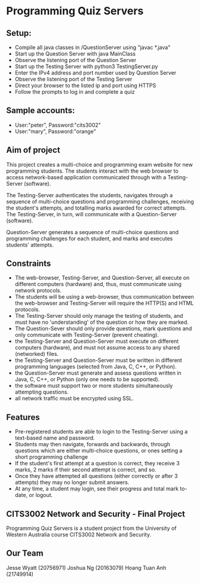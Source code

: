 # Programming Quiz Servers

## Setup:
- Compile all java classes in /QuestionServer using "javac *.java"
- Start up the Question Server with java MainClass
- Observe the listening port of the Question Server
- Start up the Testing Server with python3 TestingServer.py
- Enter the IPv4 address and port number used by Question Server
- Observe the listening port of the Testing Server
- Direct your browser to the listed ip and port using HTTPS
- Follow the prompts to log in and complete a quiz

## Sample accounts:
- User:"peter", Password:"cits3002"
- User:"mary", Password:"orange" 

## Aim of project
This project creates a multi-choice and programming exam website for new programming students. The students interact with the web browser to access network-based application communicated through with a Testing-Server (software). 
  
The Testing-Server authenticates the students, navigates through a sequence of multi-choice questions and programming challenges, receiving the student's attempts, and totalling marks awarded for
correct attempts.  The Testing-Server, in turn, will communicate with a Question-Server (software).  
  
Question-Server generates a sequence of multi-choice questions and
programming challenges for each student, and marks and executes students' attempts.

## Constraints
- The web-browser, Testing-Server, and Question-Server, all execute on different computers (hardware) and, thus, must communicate using network
protocols. 
- The students will be using a web-browser, thus communication between the web-browser and Testing-Server will require the HTTP(S) and HTML protocols.
- The Testing-Server should only manage the testing of students, and must have no 'understanding' of the question or how they are marked.
- The Question-Sever should only provide questions, mark questions and only communicate with Testing-Server (prevent cheating).
- the Testing-Server and Question-Server must execute on different computers (hardware), and must not assume access to any shared
(networked) files.
- the Testing-Server and Question-Server must be written in different programming languages (selected from Java, C, C++, or Python).
- the Question-Server must generate and assess questions written in Java, C, C++, or Python (only one needs to be supported).
- the software must support two or more students simultaneously attempting questions.
- all network traffic must be encrypted using SSL.

## Features
- Pre-registered students are able to login to the Testing-Server using a text-based name and password. 
- Students may then navigate, forwards and backwards, through questions which are either multi-choice questions, or ones setting a short programming challenge 
- If the student's first attempt at a question is correct, they receive 3 marks, 2 marks if their second attempt is correct, and so. 
- Once they have attempted all questions (either correctly or after 3 attempts) they may no longer submit answers. 
- At any time, a student may login, see their progress and total mark to-date, or logout.

## CITS3002 Network and Security - Final Project
Programming Quiz Servers is a student project from the University of Western Australia course CITS3002 Network and Security. 

## Our Team
Jesse Wyatt (20756971)
Joshua Ng (20163079)
Hoang Tuan Anh (21749914)
